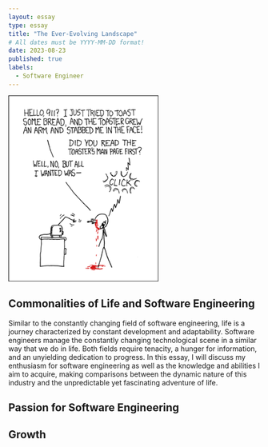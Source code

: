 ```yaml
---
layout: essay
type: essay
title: "The Ever-Evolving Landscape"
# All dates must be YYYY-MM-DD format!
date: 2023-08-23
published: true
labels:
  - Software Engineer
---
```


<img width="300px" class="rounded float-start pe-4" src="../img/smart-questions/rtfm.png">

## Commonalities of Life and Software Engineering
Similar to the constantly changing field of software engineering, life is a journey characterized by constant development and adaptability. Software engineers manage the constantly changing technological scene in a similar way that we do in life. Both fields require tenacity, a hunger for information, and an unyielding dedication to progress. In this essay, I will discuss my enthusiasm for software engineering as well as the knowledge and abilities I aim to acquire, making comparisons between the dynamic nature of this industry and the unpredictable yet fascinating adventure of life.

## Passion for Software Engineering

## Growth

